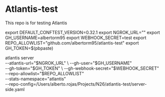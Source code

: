 # Atlantis-test

This repo is for testing Atlantis

export DEFAULT_CONFTEST_VERSION=0.32.1
export NGROK_URL=""
export GH_USERNAME=albertorm95
export WEBHOOK_SECRET=test
export REPO_ALLOWLIST="github.com/albertorm95/atlantis-test"
export GH_TOKEN=$(pbpaste)

atlantis server \
--atlantis-url="$NGROK_URL" \
--gh-user="$GH_USERNAME" \
--gh-token="$GH_TOKEN" \
--gh-webhook-secret="$WEBHOOK_SECRET" \
--repo-allowlist="$REPO_ALLOWLIST" \
--stats-namespace="atlantis" \
--repo-config=/Users/alberto.rojas/Projects/N26/atlantis-test/server-side.yaml
